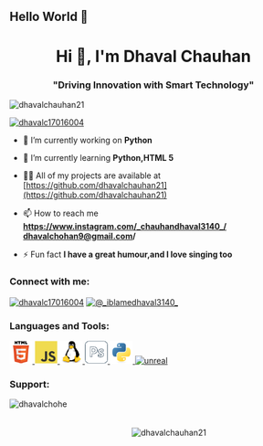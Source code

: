 ## Hello World 👋

<h1 align="center">Hi 👋, I'm Dhaval Chauhan</h1>
<h3 align="center">"Driving Innovation with Smart Technology"</h3>

<p align="left"> <img src="https://komarev.com/ghpvc/?username=dhavalchauhan21&label=Profile%20views&color=0e75b6&style=flat" alt="dhavalchauhan21" /> </p>

<p align="left"> <a href="https://twitter.com/dhavalc17016004" target="blank"><img src="https://img.shields.io/twitter/follow/dhavalc17016004?logo=twitter&style=for-the-badge" alt="dhavalc17016004" /></a> </p>

- 🔭 I’m currently working on **Python**

- 🌱 I’m currently learning **Python,HTML 5**

- 👨‍💻 All of my projects are available at [https://github.com/dhavalchauhan21](https://github.com/dhavalchauhan21)

- 📫 How to reach me **https://www.instagram.com/_chauhandhaval3140_/**
                      **dhavalchohan9@gmail.com/** 

- ⚡ Fun fact **I have a great humour,and I love singing too**

<h3 align="left">Connect with me:</h3>
<p align="left">
<a href="https://twitter.com/dhavalc17016004" target="blank"><img align="center" src="https://raw.githubusercontent.com/rahuldkjain/github-profile-readme-generator/master/src/images/icons/Social/twitter.svg" alt="dhavalc17016004" height="30" width="40" /></a>
<a href="https://instagram.com/@_chauhandhaval3140_" target="blank"><img align="center" src="https://raw.githubusercontent.com/rahuldkjain/github-profile-readme-generator/master/src/images/icons/Social/instagram.svg" alt="@_iblamedhaval3140_" height="30" width="40" /></a>
</p>

<h3 align="left">Languages and Tools:</h3>
<p align="left"> <a href="https://www.w3.org/html/" target="_blank" rel="noreferrer"> <img src="https://raw.githubusercontent.com/devicons/devicon/master/icons/html5/html5-original-wordmark.svg" alt="html5" width="40" height="40"/> </a> <a href="https://developer.mozilla.org/en-US/docs/Web/JavaScript" target="_blank" rel="noreferrer"> <img src="https://raw.githubusercontent.com/devicons/devicon/master/icons/javascript/javascript-original.svg" alt="javascript" width="40" height="40"/> </a> <a href="https://www.linux.org/" target="_blank" rel="noreferrer"> <img src="https://raw.githubusercontent.com/devicons/devicon/master/icons/linux/linux-original.svg" alt="linux" width="40" height="40"/> </a> <a href="https://www.photoshop.com/en" target="_blank" rel="noreferrer"> <img src="https://raw.githubusercontent.com/devicons/devicon/master/icons/photoshop/photoshop-line.svg" alt="photoshop" width="40" height="40"/> </a> <a href="https://www.python.org" target="_blank" rel="noreferrer"> <img src="https://raw.githubusercontent.com/devicons/devicon/master/icons/python/python-original.svg" alt="python" width="40" height="40"/> </a> <a href="https://unrealengine.com/" target="_blank" rel="noreferrer"> <img src="https://raw.githubusercontent.com/kenangundogan/fontisto/036b7eca71aab1bef8e6a0518f7329f13ed62f6b/icons/svg/brand/unreal-engine.svg" alt="unreal" width="40" height="40"/> </a> </p>

<h3 align="left">Support:</h3>
<p><a href="https://www.buymeacoffee.com/dhavalchohe"> <img align="left" src="https://cdn.buymeacoffee.com/buttons/v2/default-yellow.png" height="50" width="210" alt="dhavalchohe" /></a></p><br><br>

<p>&nbsp;<img align="center" src="https://github-readme-stats.vercel.app/api?username=dhavalchauhan21&show_icons=true&locale=en" alt="dhavalchauhan21" /></p>
<!--
**dhavalchauhan21/dhavalchauhan21** is a ✨ _special_ ✨ repository because its `README.md` (this file) appears on your GitHub profile.

Here are some ideas to get you started:

- 🔭 I’m currently working on ...
- 🌱 I’m currently learning ...
- 👯 I’m looking to collaborate on ...
- 🤔 I’m looking for help with ...
- 💬 Ask me about ...
- 📫 How to reach me: ...
- 😄 Pronouns: ...
- ⚡ Fun fact: ...
-->
